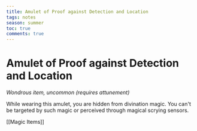 ---title: Amulet of Proof against Detection and Locationtags: notesseason: summertoc: truecomments: true---
# Amulet of Proof against Detection and Location

*Wondrous item, uncommon (requires attunement)*

While wearing this amulet, you are hidden from divination magic. You can't be targeted by such magic or perceived through magical scrying sensors.


[[Magic Items]]
